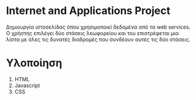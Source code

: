 # Internet and Applications Project

Δημιουργία ιστοσελίδας όπου χρησιμοποιεί δεδομένα από τα web services. Ο χρήστης επιλέγει δύο στάσεις λεωφορείου και του επιστρέφεται μια λίστα με όλες τις δυνατές διαδρομές που συνδέουν αυτές τις δύο στάσεις.

# Υλοποίηση

1. HTML
2. Javascript 
3. CSS
